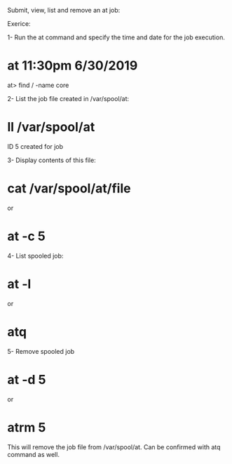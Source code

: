 Submit, view, list and remove an at job:


Exerice:

1- Run the at command and specify the time and date
for the job execution.

# at 11:30pm 6/30/2019

at> find / -name core


2- List the job file created in /var/spool/at:

# ll /var/spool/at

ID 5 created for job


3- Display contents of this file:

# cat /var/spool/at/file
 
or

# at -c 5


4- List spooled job:

# at -l

or

# atq



5- Remove spooled job

# at -d 5

or

# atrm 5

This will remove the job file from /var/spool/at.
Can be confirmed with atq command as well.







